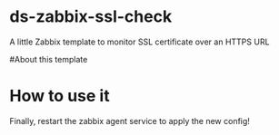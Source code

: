 # ds-zabbix-ssl-check
A little Zabbix template to monitor SSL certificate over an HTTPS URL

#About this template


# How to use it


Finally, restart the zabbix agent service to apply the new config!
